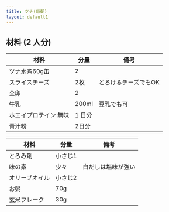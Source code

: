 ```yaml
---
title: ツナ(毎朝)
layout: default1
---
```

## 材料 (2 人分)

| 材料 | 分量 | 備考 |
| --- | --- | ---- |
| ツナ水煮60g缶 | 2 | |
| スライスチーズ | 2枚 | とろけるチーズでもOK |
| 全卵 | 2 | |
| 牛乳 | 200ml | 豆乳でも可 |
| ホエイプロテイン 無味 | 1 日分 | |
| 青汁粉 | 2日分 | |

| 材料 | 分量 | 備考 |
| --- | --- | ---- |
| とろみ剤 | 小さじ1 | |
| 味の素 | 少々 | 白だしは塩味が強い |
| オリーブオイル | 小さじ2 | |
| お粥 | 70g | |
| 玄米フレーク | 30g | |
